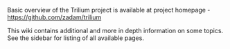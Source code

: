 Basic overview of the Trilium project is available at project homepage - https://github.com/zadam/trilium

This wiki contains additional and more in depth information on some topics. See the sidebar for listing of all available pages.